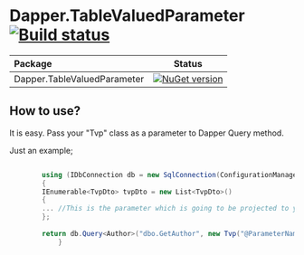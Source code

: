#   Dapper.TableValuedParameter [![Build status](https://ci.appveyor.com/api/projects/status/3t2nxjcyy61krfql/branch/master?svg=true)](https://ci.appveyor.com/project/ayberkcanturk/dapper-tablevaluedparameter)

|Package|Status|
|:------|:-----:|
|Dapper.TableValuedParameter|[![NuGet version](https://badge.fury.io/nu/Dapper.TableValuedParameter.svg)](https://badge.fury.io/nu/Dapper.TableValuedParameter)|

## How to use?

It is easy. Pass your "Tvp" class as a parameter to Dapper Query method. 

Just an example;

```csharp

	    using (IDbConnection db = new SqlConnection(ConfigurationManager.ConnectionStrings["AdventureWorks"].ConnectionString))
	    {
		IEnumerable<TvpDto> tvpDto = new List<TvpDto>()
		{
		... //This is the parameter which is going to be projected to your table-valued parameter.
		};
		    
		return db.Query<Author>("dbo.GetAuthor", new Tvp("@ParameterName", "dbo.UserDefinedTypeName", tvpDto), commandType: CommandType.StoredProcedure).ToList(); 
            }
```
